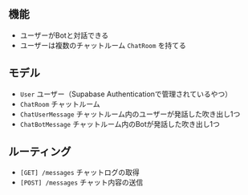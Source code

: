 ## 機能

- ユーザーがBotと対話できる
- ユーザーは複数のチャットルーム `ChatRoom` を持てる

## モデル

- `User` ユーザー（Supabase Authenticationで管理されているやつ）
- `ChatRoom` チャットルーム
- `ChatUserMessage` チャットルーム内のユーザーが発話した吹き出し1つ
- `ChatBotMessage` チャットルーム内のBotが発話した吹き出し1つ

## ルーティング

- `[GET] /messages` チャットログの取得
- `[POST] /messages` チャット内容の送信
